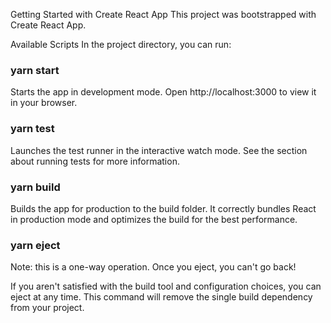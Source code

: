 Getting Started with Create React App
This project was bootstrapped with Create React App.

Available Scripts
In the project directory, you can run:

### yarn start
Starts the app in development mode.
Open http://localhost:3000 to view it in your browser.

### yarn test
Launches the test runner in the interactive watch mode.
See the section about running tests for more information.

### yarn build
Builds the app for production to the build folder.
It correctly bundles React in production mode and optimizes the build for the best performance.

### yarn eject
Note: this is a one-way operation. Once you eject, you can't go back!

If you aren't satisfied with the build tool and configuration choices, you can eject at any time. This command will remove the single build dependency from your project.